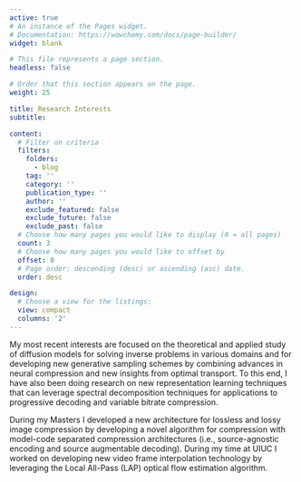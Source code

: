 ```yaml
---
active: true
# An instance of the Pages widget.
# Documentation: https://wowchemy.com/docs/page-builder/
widget: blank

# This file represents a page section.
headless: false

# Order that this section appears on the page.
weight: 25

title: Research Interests
subtitle:

content:
  # Filter on criteria
  filters:
    folders:
      - blog
    tag: ''
    category: ''
    publication_type: ''
    author: ''
    exclude_featured: false
    exclude_future: false
    exclude_past: false
  # Choose how many pages you would like to display (0 = all pages)
  count: 3
  # Choose how many pages you would like to offset by
  offset: 0
  # Page order: descending (desc) or ascending (asc) date.
  order: desc

design:
  # Choose a view for the listings:
  view: compact
  columns: '2'
---
```


My most recent interests are focused on the theoretical and applied study of diffusion
models for solving inverse problems in various domains and for developing new generative
sampling schemes by combining advances in neural compression and new insights from optimal 
transport. To this end, I have also been doing research on new representation learning
techniques that can leverage spectral decomposition techniques for applications to
progressive decoding and variable bitrate compression.

During my Masters I developed a new architecture for lossless and lossy image compression
by developing a novel algorithm for compression with model-code separated compression 
architectures (i.e., source-agnostic encoding and source augmentable decoding). During my
time at UIUC I worked on developing new video frame interpolation technology by leveraging 
the Local All-Pass (LAP) optical flow estimation algorithm.